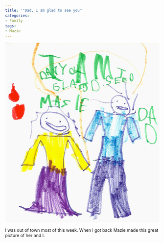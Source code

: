 ```yaml
---
title: '"Dad, I am glad to see you"'
categories:
- Family
tags:
- Mazie
---
```


![](/assets/posts/2011/mazie-picture-dad-missed-you.png)
  



I was out of town most of this week. When I got back Mazie made this great picture of her and I.
